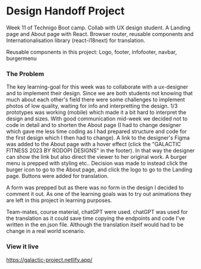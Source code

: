 
# Design Handoff Project

Week 11 of Technigo Boot camp. Collab with UX design student. A Landing page and About page with React. Browser router, reusable components and Internationalisation library (react-i18next) for translation.

Reusable components in this project:
Logo, footer, infofooter, navbar, burgermenu


### The Problem

The key learning-goal for this week was to collaborate with a ux-designer and to implement their design. Since we are both students not knowing that much about each other's field there were some challenges to implement photos of low quality, waiting for info and interpretting the design. 1/3 prototypes was working (mobile) which made it a bit hard to interpret the design and sizes. With good communication mid-week we decided not to code in detail and to shorten the About page (I had to change designer which gave me less time coding as I had prepared structure and code for the first design which I then had to change). A link to the designer's Figma was added to the About page with a hover effect (click the "GALACTIC FITNESS 2023 BY RODOPI DESIGNS" in the footer). In that way the designer can show the link but also direct the viewer to her original work. A burger menu is prepped with styling etc.. Decision was made to instead click the burger icon to go to the About page, and click the logo to go to the Landing page. Buttons were added for translation.

A form was prepped but as there was no form in the design I decided to comment it out. As one of the learning goals was to try out animations they are left in this project in learning purposes.

Team-mates, course material, chatGPT were used. chatGPT was used for the translation as it could save time copying the endpoints and code I've written in the en.json file. Although the translation itself would had to be change in a real world scenario.



### View it live

https://galactic-project.netlify.app/
